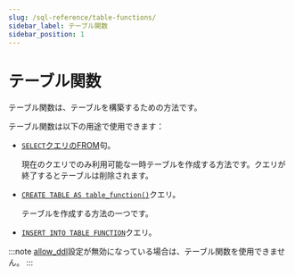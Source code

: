 ```yaml
---
slug: /sql-reference/table-functions/
sidebar_label: テーブル関数
sidebar_position: 1
---
```


# テーブル関数

テーブル関数は、テーブルを構築するための方法です。

テーブル関数は以下の用途で使用できます：

- [`SELECT`クエリのFROM](../../sql-reference/statements/select/from.md)句。

   現在のクエリでのみ利用可能な一時テーブルを作成する方法です。クエリが終了するとテーブルは削除されます。

- [`CREATE TABLE AS table_function()`](../../sql-reference/statements/create/table.md)クエリ。

   テーブルを作成する方法の一つです。

- [`INSERT INTO TABLE FUNCTION`](../../sql-reference/statements/insert-into.md#inserting-into-table-function)クエリ。

:::note
[allow_ddl](../../operations/settings/permissions-for-queries.md#settings_allow_ddl)設定が無効になっている場合は、テーブル関数を使用できません。
:::
